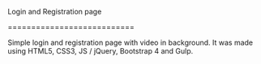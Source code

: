 Login and Registration page

===========================

Simple login and registration page with video in background.
It was made using HTML5, CSS3, JS / jQuery, Bootstrap 4 and Gulp.
